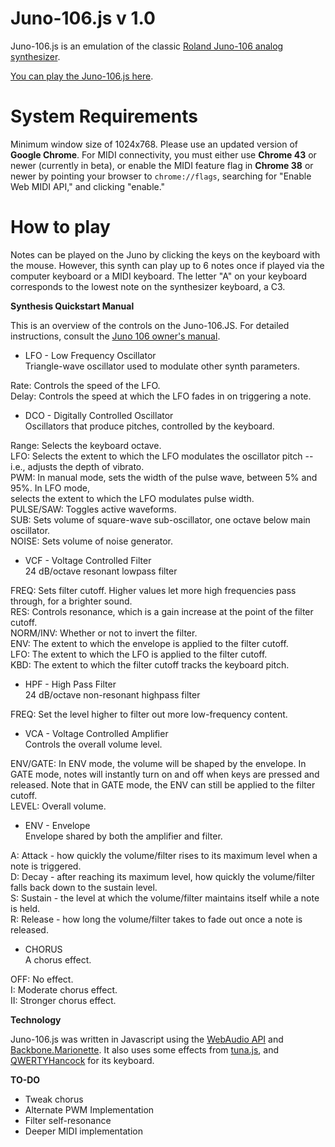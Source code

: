 # Juno-106.js v 1.0

Juno-106.js is an emulation of the classic [Roland Juno-106 analog synthesizer](http://en.wikipedia.org/wiki/Roland_Juno-106).

[You can play the Juno-106.js here](http://resistorsings.com/juno-106).

# System Requirements

Minimum window size of 1024x768. Please use an updated version of **Google Chrome**. For MIDI connectivity, you must either use **Chrome 43** or newer (currently in beta), or enable the MIDI feature flag in **Chrome 38** or newer by pointing your browser to `chrome://flags`, searching for "Enable Web MIDI API," and clicking "enable."

# How to play

Notes can be played on the Juno by clicking the keys on the keyboard with the mouse. However, this synth can play up to 6 notes once if played via the computer keyboard or a MIDI keyboard. The letter "A" on your keyboard corresponds to the lowest note on the synthesizer keyboard, a C3.

**Synthesis Quickstart Manual**

This is an overview of the controls on the Juno-106.JS. For detailed instructions, consult the [Juno 106 owner's manual](http://www.synthfool.com/docs/Roland/Juno_Series/Roland_Juno_106/Roland_Juno106_Owners_Manual.pdf).

* LFO - Low Frequency Oscillator  
 Triangle-wave oscillator used to modulate other synth parameters.
 
 Rate: Controls the speed of the LFO.  
 Delay: Controls the speed at which the LFO fades in on triggering a note.  

* DCO - Digitally Controlled Oscillator  
 Oscillators that produce pitches, controlled by the keyboard.
 
 Range: Selects the keyboard octave.  
 LFO: Selects the extent to which the LFO modulates the oscillator pitch -- i.e., adjusts the depth of vibrato.  
 PWM: In manual mode, sets the width of the pulse wave, between 5% and 95%. In LFO mode,  
 selects the extent to which the LFO modulates pulse width.  
 PULSE/SAW: Toggles active waveforms.  
 SUB: Sets volume of square-wave sub-oscillator, one octave below main oscillator.  
 NOISE: Sets volume of noise generator.  

* VCF - Voltage Controlled Filter  
 24 dB/octave resonant lowpass filter

 FREQ: Sets filter cutoff. Higher values let more high frequencies pass through, for a brighter sound.  
 RES: Controls resonance, which is a gain increase at the point of the filter cutoff.  
 NORM/INV: Whether or not to invert the filter.  
 ENV: The extent to which the envelope is applied to the filter cutoff.  
 LFO: The extent to which the LFO is applied to the filter cutoff.  
 KBD: The extent to which the filter cutoff tracks the keyboard pitch.  

* HPF - High Pass Filter  
 24 dB/octave non-resonant highpass filter

 FREQ: Set the level higher to filter out more low-frequency content.

* VCA - Voltage Controlled Amplifier  
 Controls the overall volume level.

 ENV/GATE: In ENV mode, the volume will be shaped by the envelope. In GATE mode, notes will instantly turn on and off when keys are pressed and released. Note that in GATE mode, the ENV can still be applied to the filter cutoff.  
 LEVEL: Overall volume.

* ENV - Envelope  
 Envelope shared by both the amplifier and filter.
 
 A: Attack - how quickly the volume/filter rises to its maximum level when a note is triggered.  
 D: Decay - after reaching its maximum level, how quickly the volume/filter falls back down to the sustain level.  
 S: Sustain - the level at which the volume/filter maintains itself while a note is held.  
 R: Release - how long the volume/filter takes to fade out once a note is released.  

* CHORUS  
 A chorus effect.
 
 OFF: No effect.  
 I: Moderate chorus effect.  
 II: Stronger chorus effect.

**Technology**

Juno-106.js was written in Javascript using the [WebAudio API](http://webaudio.github.io/web-audio-api/) and [Backbone.Marionette](marionettejs.com). It also uses some effects from [tuna.js](https://github.com/Dinahmoe/tuna/blob/master/tuna.js), and [QWERTYHancock](https://github.com/stuartmemo/qwerty-hancock) for its keyboard.

**TO-DO**

* Tweak chorus
* Alternate PWM Implementation
* Filter self-resonance
* Deeper MIDI implementation
